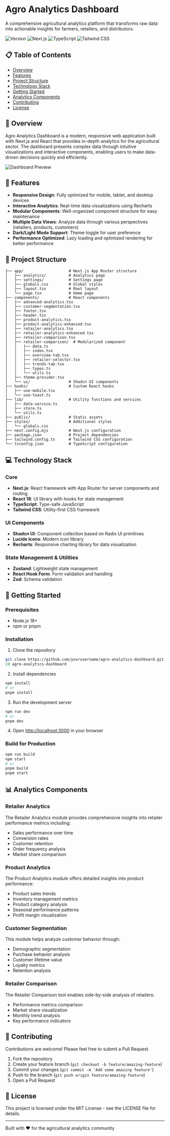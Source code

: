 # Agro Analytics Dashboard

A comprehensive agricultural analytics platform that transforms raw data into actionable insights for farmers, retailers, and distributors.

![Version](https://img.shields.io/badge/version-2.0.0-blue.svg)
![Next.js](https://img.shields.io/badge/Next.js-14.2.30-black)
![TypeScript](https://img.shields.io/badge/TypeScript-5.0.0-blue)
![Tailwind CSS](https://img.shields.io/badge/TailwindCSS-3.4.17-38b2ac)

## 📋 Table of Contents

- [Overview](#overview)
- [Features](#features)
- [Project Structure](#project-structure)
- [Technology Stack](#technology-stack)
- [Getting Started](#getting-started)
- [Analytics Components](#analytics-components)
- [Contributing](#contributing)
- [License](#license)

## 🌟 Overview

Agro Analytics Dashboard is a modern, responsive web application built with Next.js and React that provides in-depth analytics for the agricultural sector. The dashboard presents complex data through intuitive visualizations and interactive components, enabling users to make data-driven decisions quickly and efficiently.

![Dashboard Preview](public/placeholder.svg)

## 🚀 Features

- **Responsive Design**: Fully optimized for mobile, tablet, and desktop devices
- **Interactive Analytics**: Real-time data visualizations using Recharts
- **Modular Components**: Well-organized component structure for easy maintenance
- **Multiple Data Views**: Analyze data through various perspectives (retailers, products, customers)
- **Dark/Light Mode Support**: Theme toggle for user preference
- **Performance Optimized**: Lazy loading and optimized rendering for better performance

## 📁 Project Structure

```
├── app/                    # Next.js App Router structure
│   ├── analytics/          # Analytics page
│   ├── settings/           # Settings page
│   ├── globals.css         # Global styles
│   ├── layout.tsx          # Root layout
│   └── page.tsx            # Home page
├── components/             # React components
│   ├── advanced-analytics.tsx
│   ├── customer-segmentation.tsx
│   ├── footer.tsx
│   ├── header.tsx
│   ├── product-analytics.tsx
│   ├── product-analytics-enhanced.tsx
│   ├── retailer-analytics.tsx
│   ├── retailer-analytics-enhanced.tsx
│   ├── retailer-comparison.tsx
│   ├── retailer-comparison/  # Modularized component
│   │   ├── data.ts
│   │   ├── index.tsx
│   │   ├── overview-tab.tsx
│   │   ├── retailer-selector.tsx
│   │   ├── trends-tab.tsx
│   │   ├── types.ts
│   │   └── utils.ts
│   ├── theme-provider.tsx
│   └── ui/                 # Shadcn UI components
├── hooks/                  # Custom React hooks
│   ├── use-mobile.tsx
│   └── use-toast.ts
├── lib/                    # Utility functions and services
│   ├── data-service.ts
│   ├── store.ts
│   └── utils.ts
├── public/                 # Static assets
├── styles/                 # Additional styles
│   └── globals.css
├── next.config.mjs         # Next.js configuration
├── package.json            # Project dependencies
├── tailwind.config.ts      # Tailwind CSS configuration
└── tsconfig.json           # TypeScript configuration
```

## 💻 Technology Stack

### Core

- **Next.js**: React framework with App Router for server components and routing
- **React 18**: UI library with hooks for state management
- **TypeScript**: Type-safe JavaScript
- **Tailwind CSS**: Utility-first CSS framework

### UI Components

- **Shadcn UI**: Component collection based on Radix UI primitives
- **Lucide Icons**: Modern icon library
- **Recharts**: Responsive charting library for data visualization

### State Management & Utilities

- **Zustand**: Lightweight state management
- **React Hook Form**: Form validation and handling
- **Zod**: Schema validation

## 🚦 Getting Started

### Prerequisites

- Node.js 18+ 
- npm or pnpm

### Installation

1. Clone the repository
```bash
git clone https://github.com/yourusername/agro-analytics-dashboard.git
cd agro-analytics-dashboard
```

2. Install dependencies
```bash
npm install
# or
pnpm install
```

3. Run the development server
```bash
npm run dev
# or
pnpm dev
```

4. Open [http://localhost:3000](http://localhost:3000) in your browser

### Build for Production

```bash
npm run build
npm start
# or
pnpm build
pnpm start
```

## 📊 Analytics Components

### Retailer Analytics

The Retailer Analytics module provides comprehensive insights into retailer performance metrics including:

- Sales performance over time
- Conversion rates
- Customer retention
- Order frequency analysis
- Market share comparison

### Product Analytics

The Product Analytics module offers detailed insights into product performance:

- Product sales trends
- Inventory management metrics
- Product category analysis
- Seasonal performance patterns
- Profit margin visualization

### Customer Segmentation

This module helps analyze customer behavior through:

- Demographic segmentation
- Purchase behavior analysis
- Customer lifetime value
- Loyalty metrics
- Retention analysis

### Retailer Comparison

The Retailer Comparison tool enables side-by-side analysis of retailers:

- Performance metrics comparison
- Market share visualization
- Monthly trend analysis
- Key performance indicators

## 🤝 Contributing

Contributions are welcome! Please feel free to submit a Pull Request.

1. Fork the repository
2. Create your feature branch (`git checkout -b feature/amazing-feature`)
3. Commit your changes (`git commit -m 'Add some amazing feature'`)
4. Push to the branch (`git push origin feature/amazing-feature`)
5. Open a Pull Request

## 📄 License

This project is licensed under the MIT License - see the LICENSE file for details.

---

Built with ❤️ for the agricultural analytics community